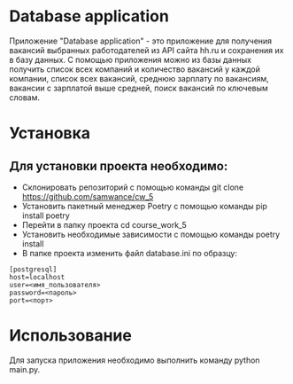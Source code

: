 # Database application
Приложение "Database application" - это приложение для получения вакансий выбранных работодателей из API сайта hh.ru и сохранения их в базу данных. С помощью приложения можно из базы данных получить список всех компаний и количество вакансий у каждой компании, список всех вакансий, среднюю зарплату по вакансиям, вакансии с зарплатой выше средней, поиск вакансий по ключевым словам.
# Установка
## Для установки проекта необходимо:
- Склонировать репозиторий с помощью команды git clone https://github.com/samwance/cw_5
- Установить пакетный менеджер Poetry с помощью команды pip install poetry
- Перейти в папку проекта cd course_work_5
- Установить необходимые зависимости с помощью команды poetry install
- В папке проекта изменить файл database.ini по образцу:
```
[postgresql]
host=localhost
user=<имя_пользователя>
password=<пароль>
port=<порт>
```
  
# Использование
Для запуска приложения необходимо выполнить команду python main.py.
